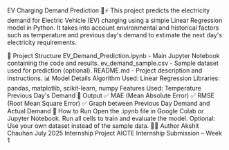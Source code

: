 EV Charging Demand Prediction 🚗⚡
This project predicts the electricity demand for Electric Vehicle (EV) charging using a simple Linear Regression model in Python. It takes into account environmental and historical factors such as temperature and previous day's demand to estimate the next day's electricity requirements.

📁 Project Structure
EV_Demand_Prediction.ipynb - Main Jupyter Notebook containing the code and results.
ev_demand_sample.csv - Sample dataset used for prediction (optional).
README.md - Project description and instructions.
📊 Model Details
Algorithm Used: Linear Regression
Libraries: pandas, matplotlib, scikit-learn, numpy
Features Used:
Temperature
Previous Day's Demand
🧪 Output
✅ MAE (Mean Absolute Error)
✅ RMSE (Root Mean Square Error)
✅ Graph between Previous Day Demand and Actual Demand
🚀 How to Run
Open the .ipynb file in Google Colab or Jupyter Notebook.
Run all cells to train and evaluate the model.
Optional: Use your own dataset instead of the sample data.
👨‍💻 Author
Akshit Chauhan
July 2025 Internship Project
AICTE Internship Submission – Week 1
